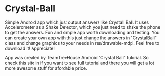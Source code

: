 Crystal-Ball
============

Simple Android app which just output answers like Crystall Ball. 
It uses Accelerometer as a Shake Detector, which you just need to shake the phone to get the answers. 
Fun and simple app worth downloading and testing. You can create your own app with this just change 
the answers in "CrystalBall" class and change graphics to your needs in res/drawable-mdpi.
Feel free to download it! Appreciate!

App was created by TeamTreeHouse Android "Crystal Ball" tutorial. So check this site in if you want to see
full tutorial and there you will get a lot more awesome stuff for afordable price. 
